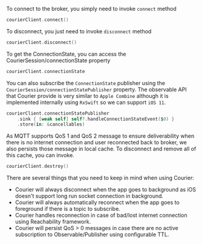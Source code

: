 To connect to the broker, you simply need to invoke `connect` method

```swift
courierClient.connect()
```

To disconnect, you just need to invoke `disconnect` method

```swift
courierClient.disconnect()
```

To get the ConnectionState, you can access the CourierSession/connectionState property

```swift
courierClient.connectionState
```

You can also subscribe the `ConnectionState` publisher using the `CourierSession/connectionStatePublisher` property. The observable API that Courier provide is very similar to `Apple Combine` although it is implemented internally using `RxSwift` so we can support `iOS 11`.

```swift
courierClient.connectionStatePublisher
    .sink { [weak self] self?.handleConnectionStateEvent($0) }
    .store(in: &cancellables)
```

As MQTT supports QoS 1 and QoS 2 message to ensure deliverability when there is no internet connection and user reconnected back to broker, we also persists those message in local cache. To disconnect and remove all of this cache, you can invoke.

```swift
courierClient.destroy()
```

There are several things that you need to keep in mind when using Courier:
- Courier will always disconnect when the app goes to background as iOS doesn't support long run socket connection in background.
- Courier will always automatically reconnect when the app goes to foreground if there is a topic to subscribe.
- Courier handles reconnection in case of bad/lost internet connection using Reachability framework.
- Courier will persist QoS > 0 messages in case there are no active subscription to Observable/Publisher using configurable TTL.
